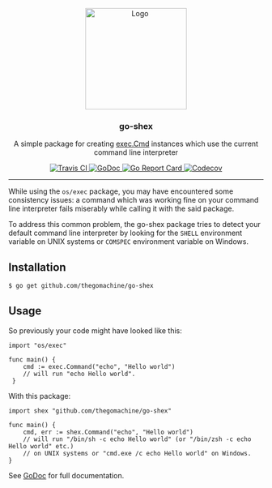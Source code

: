 <p align="center">
    <img src="https://user-images.githubusercontent.com/8983173/41920404-f4baf4e2-7960-11e8-8880-6b54bcef12e2.png" alt="Logo" width="200" height="200" />
</p>
<h3 align="center">go-shex</h3>
<p align="center">A simple package for creating <a href="https://golang.org/pkg/os/exec/#Cmd">exec.Cmd</a> instances which use the current command line interpreter</p>
<p align="center">
    <a href="https://travis-ci.org/thegomachine/go-shex">
        <img src="https://travis-ci.org/thegomachine/go-shex.svg?branch=master" alt="Travis CI">
    </a>
    <a href="https://godoc.org/github.com/thegomachine/go-shex">
        <img src="https://godoc.org/github.com/thegomachine/go-shex?status.svg" alt="GoDoc">
    </a>
    <a href="https://goreportcard.com/report/thegomachine/go-shex">
        <img src="https://goreportcard.com/badge/github.com/thegomachine/go-shex" alt="Go Report Card">
    </a>
    <a href="https://codecov.io/gh/thegomachine/go-shex/branch/master">
        <img src="https://codecov.io/gh/thegomachine/go-shex/branch/master/graph/badge.svg" alt="Codecov">
    </a>
</p>

---

While using the `os/exec` package, you may have encountered some consistency issues:
a command which was working fine on your command line interpreter fails miserably while calling it
with the said package.

To address this common problem, the go-shex package tries to detect your default command line
interpreter by looking for the `SHELL` environment variable on UNIX systems or `COMSPEC` environment variable
on Windows.

## Installation

```bash
$ go get github.com/thegomachine/go-shex
```

## Usage

So previously your code might have looked like this:

```golang
import "os/exec"

func main() {
    cmd := exec.Command("echo", "Hello world")
    // will run "echo Hello world".
 }
```

With this package:

```golang
import shex "github.com/thegomachine/go-shex"

func main() {
    cmd, err := shex.Command("echo", "Hello world")
    // will run "/bin/sh -c echo Hello world" (or "/bin/zsh -c echo Hello world" etc.)
    // on UNIX systems or "cmd.exe /c echo Hello world" on Windows.
}
```

See [GoDoc](https://godoc.org/github.com/thegomachine/go-shex) for full documentation.